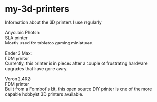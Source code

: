 # my-3d-printers<br>
Information about the 3D printers I use regularly<br>
<br>
Anycubic Photon:<br>
SLA printer<br>
Mostly used for tabletop gaming miniatures.<br>
<br>
Ender 3 Max:<br>
FDM printer<br>
Currently, this printer is in pieces after a couple of frustrating hardware upgrades that have gone awry.<br>
<br>
Voron 2.4R2:<br>
FDM printer<br>
Built from a Formbot's kit, this open source DIY printer is one of the more capable hobbyist 3D printers available.<br>
